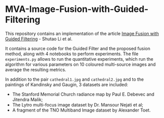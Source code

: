 # MVA-Image-Fusion-with-Guided-Filtering
This repository contains an implementation of the article [Image Fusion with Guided Filtering](https://xudongkang.weebly.com/uploads/1/6/4/6/16465750/tip1.pdf) - Shutao Li et al.

It contains a source code for the Guided Filter and the proposed fusion method, along with 4 notebooks to perform experiments. The file ``experiments.py`` allows to run the quantitative experiments, which run the algorithm for various parameters on 10 coloured multi-source images and average the resulting metrics.

In addition to the pair ``cathedral1.jpg`` and ``cathedral2.jpg`` and to the paintings of Kandinsky and Gaugin, 3 datasets are included:
- The Stanford Memorial Church radiance map by Paul E. Debevec and Jitendra Malik;
- The Lytro multi-focus image dataset by Dr. Mansour Nejati et al;
- A fragment of the TNO Multiband Image dataset by Alexander Toet.

